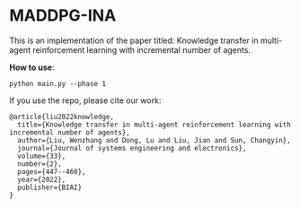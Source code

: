 # MADDPG-INA

This is an implementation of the paper titled: Knowledge transfer in multi-agent reinforcement learning with incremental number of agents.

**How to use**:
```
python main.py --phase 1
```

If you use the repo, please cite our work:

```
@article{liu2022knowledge,
  title={Knowledge transfer in multi-agent reinforcement learning with incremental number of agents},
  author={Liu, Wenzhang and Dong, Lu and Liu, Jian and Sun, Changyin},
  journal={Journal of systems engineering and electronics},
  volume={33},
  number={2},
  pages={447--460},
  year={2022},
  publisher={BIAI}
}
```
